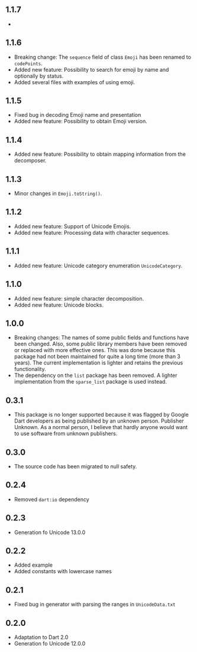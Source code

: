 ## 1.1.7

-

## 1.1.6

- Breaking change: The `sequence` field of class `Emoji` has been renamed to `codePoints`.
- Added new feature: Possibility to search for emoji by name and optionally by status.
- Added several files with examples of using emoji.

## 1.1.5

- Fixed bug in decoding Emoji name and presentation
- Added new feature: Possibility to obtain Emoji version.

## 1.1.4

- Added new feature: Possibility to obtain mapping information from the decomposer.

## 1.1.3

- Minor changes in `Emoji.toString()`.

## 1.1.2

- Added new feature: Support of Unicode Emojis.
- Added new feature: Processing data with character sequences.

## 1.1.1

- Added new feature: Unicode category enumeration `UnicodeCategory`.

## 1.1.0

- Added new feature: simple character decomposition.
- Added new feature: Unicode blocks.

## 1.0.0

- Breaking changes: The names of some public fields and functions have been changed. Also, some public library members have been removed or replaced with more effective ones. This was done because this package had not been maintained for quite a long time (more than 3 years). The current implementation is lighter and retains the previous functionality.
- The dependency on the `list` package has been removed. A lighter implementation from the `sparse_list` package is used instead.

## 0.3.1

- This package is no longer supported because it was flagged by Google Dart developers as being published by an unknown person. Publisher Unknown. As a normal person, I believe that hardly anyone would want to use software from unknown publishers.

## 0.3.0

- The source code has been migrated to null safety.

## 0.2.4

- Removed `dart:io` dependency

## 0.2.3

- Generation fo Unicode 13.0.0

## 0.2.2

- Added example
- Added constants with lowercase names

## 0.2.1

- Fixed bug in generator with parsing the ranges in `UnicodeData.txt`

## 0.2.0

- Adaptation to Dart 2.0
- Generation fo Unicode 12.0.0
